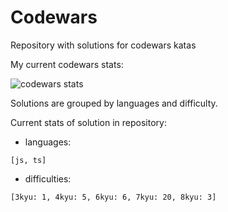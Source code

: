 # Codewars

Repository with solutions for codewars katas

My current codewars stats:

![codewars stats](https://www.codewars.com/users/epifanov-sergey/badges/large)

Solutions are grouped by languages and difficulty.

Current stats of solution in repository:
- languages:
```
[js, ts]
```
- difficulties:
```
[3kyu: 1, 4kyu: 5, 6kyu: 6, 7kyu: 20, 8kyu: 3]
```